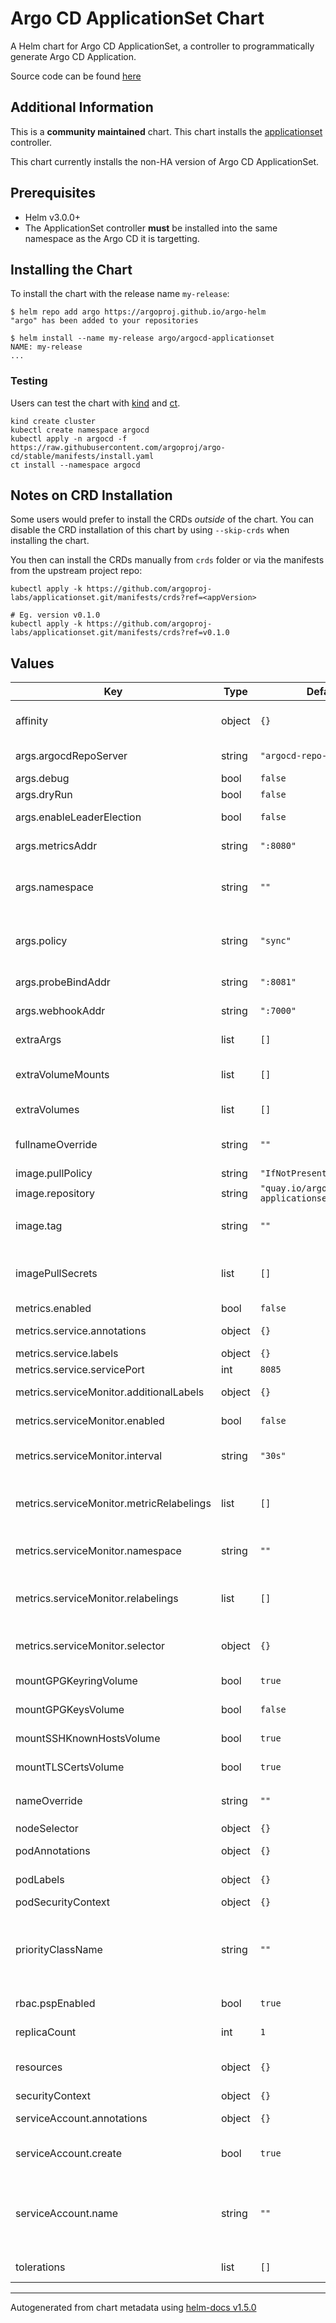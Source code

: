 # Argo CD ApplicationSet Chart

A Helm chart for Argo CD ApplicationSet, a controller to programmatically generate Argo CD Application.

Source code can be found [here](https://github.com/argoproj-labs/applicationset/)

## Additional Information

This is a **community maintained** chart. This chart installs the [applicationset](https://github.com/argoproj-labs/applicationset) controller.

This chart currently installs the non-HA version of Argo CD ApplicationSet.

## Prerequisites

- Helm v3.0.0+
- The ApplicationSet controller **must** be installed into the same namespace as the Argo CD it is targetting.

## Installing the Chart

To install the chart with the release name `my-release`:

```console
$ helm repo add argo https://argoproj.github.io/argo-helm
"argo" has been added to your repositories

$ helm install --name my-release argo/argocd-applicationset
NAME: my-release
...
```

### Testing

Users can test the chart with [kind](https://kind.sigs.k8s.io/) and [ct](https://github.com/helm/chart-testing).

```console
kind create cluster
kubectl create namespace argocd
kubectl apply -n argocd -f https://raw.githubusercontent.com/argoproj/argo-cd/stable/manifests/install.yaml
ct install --namespace argocd
```

## Notes on CRD Installation

Some users would prefer to install the CRDs _outside_ of the chart. You can disable the CRD installation of this chart by using `--skip-crds` when installing the chart.

You then can install the CRDs manually from `crds` folder or via the manifests from the upstream project repo:

```console
kubectl apply -k https://github.com/argoproj-labs/applicationset.git/manifests/crds?ref=<appVersion>

# Eg. version v0.1.0
kubectl apply -k https://github.com/argoproj-labs/applicationset.git/manifests/crds?ref=v0.1.0
```

## Values

| Key | Type | Default | Description |
|-----|------|---------|-------------|
| affinity | object | `{}` | [Assign custom affinity rules to the deployment](https://kubernetes.io/docs/concepts/configuration/assign-pod-node/) |
| args.argocdRepoServer | string | `"argocd-repo-server:8081"` | The default Argo CD repo server address |
| args.debug | bool | `false` | Print debug logs |
| args.dryRun | bool | `false` | Enable dry run mode |
| args.enableLeaderElection | bool | `false` | The default leader election setting |
| args.metricsAddr | string | `":8080"` | The default metric address |
| args.namespace | string | `""` | Namespace where ArgoCD is deployed to (defaults to .Release.Namespace) |
| args.policy | string | `"sync"` | How application is synced between the generator and the cluster |
| args.probeBindAddr | string | `":8081"` | The default health check port |
| args.webhookAddr | string | `":7000"` | The default webhook port |
| extraArgs | list | `[]` | List of extra cli args to add |
| extraVolumeMounts | list | `[]` | List of extra mounts to add (normally used with extraVolumes) |
| extraVolumes | list | `[]` | List of extra volumes to add |
| fullnameOverride | string | `""` | Override the default fully qualified app name |
| image.pullPolicy | string | `"IfNotPresent"` | Image pull policy |
| image.repository | string | `"quay.io/argoproj/argocd-applicationset"` | The image repository |
| image.tag | string | `""` | Overrides the image tag whose default is the chart appVersion. |
| imagePullSecrets | list | `[]` | If defined, uses a Secret to pull an image from a private Docker registry or repository. |
| metrics.enabled | bool | `false` | Deploy metrics service |
| metrics.service.annotations | object | `{}` | Metrics service annotations |
| metrics.service.labels | object | `{}` | Metrics service labels |
| metrics.service.servicePort | int | `8085` | Metrics service port |
| metrics.serviceMonitor.additionalLabels | object | `{}` | Prometheus ServiceMonitor labels |
| metrics.serviceMonitor.enabled | bool | `false` | Enable a prometheus ServiceMonitor |
| metrics.serviceMonitor.interval | string | `"30s"` | Prometheus ServiceMonitor interval |
| metrics.serviceMonitor.metricRelabelings | list | `[]` | Prometheus [MetricRelabelConfigs] to apply to samples before ingestion |
| metrics.serviceMonitor.namespace | string | `""` | Prometheus ServiceMonitor namespace |
| metrics.serviceMonitor.relabelings | list | `[]` | Prometheus [RelabelConfigs] to apply to samples before scraping |
| metrics.serviceMonitor.selector | object | `{}` | Prometheus ServiceMonitor selector |
| mountGPGKeyringVolume | bool | `true` | Mount an emptyDir volume for `gpg-keyring` |
| mountGPGKeysVolume | bool | `false` | Mount the `argocd-gpg-keys-cm` volume |
| mountSSHKnownHostsVolume | bool | `true` | Mount the `argocd-ssh-known-hosts-cm` volume |
| mountTLSCertsVolume | bool | `true` | Mount the `argocd-tls-certs-cm` volume |
| nameOverride | string | `""` | Provide a name in place of `argocd-applicationset` |
| nodeSelector | object | `{}` | [Node selector](https://kubernetes.io/docs/user-guide/node-selection/) |
| podAnnotations | object | `{}` | Annotations for the controller pods |
| podLabels | object | `{}` | Labels for the controller pods |
| podSecurityContext | object | `{}` | Pod Security Context |
| priorityClassName | string | `""` | If specified, indicates the pod's priority. If not specified, the pod priority will be default or zero if there is no default. |
| rbac.pspEnabled | bool | `true` | Enable Pod Security Policy |
| replicaCount | int | `1` | The number of controller pods to run |
| resources | object | `{}` | Resource limits and requests for the controller pods. |
| securityContext | object | `{}` | Security Context |
| serviceAccount.annotations | object | `{}` | Annotations to add to the service account |
| serviceAccount.create | bool | `true` | Specifies whether a service account should be created |
| serviceAccount.name | string | `""` | The name of the service account to use. If not set and create is true, a name is generated using the fullname template |
| tolerations | list | `[]` | [Tolerations for use with node taints](https://kubernetes.io/docs/concepts/configuration/taint-and-toleration/) |

----------------------------------------------
Autogenerated from chart metadata using [helm-docs v1.5.0](https://github.com/norwoodj/helm-docs/releases/v1.5.0)
